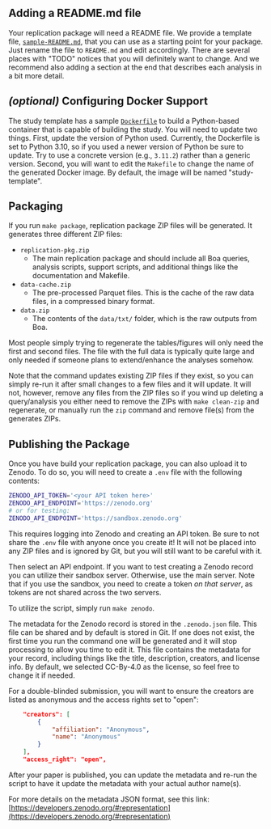 ## Adding a README.md file

Your replication package will need a README file.  We provide a template file,
[`sample-README.md`](https://raw.githubusercontent.com/boalang/study-template/main/sample-README.md), that you can use as a starting point
for your package.  Just rename the file to `README.md` and edit accordingly.
There are several places with "TODO" notices that you will definitely want to
change.  And we recommend also adding a section at the end that describes each
analysis in a bit more detail.

## *(optional)* Configuring Docker Support

The study template has a sample [`Dockerfile`](https://raw.githubusercontent.com/boalang/study-template/main/Dockerfile) to build a Python-based container
that is capable of building the study.  You will need to update two things.
First, update the version of Python used.  Currently, the Dockerfile is set to
Python 3.10, so if you used a newer version of Python be sure to update.  Try
to use a concrete version (e.g., `3.11.2`) rather than a generic version.
Second, you will want to edit the `Makefile` to change the name of the
generated Docker image.  By default, the image will be named "study-template".

## Packaging

If you run `make package`, replication package ZIP files will be generated.  It
generates three different ZIP files:

- `replication-pkg.zip`
    - The main replication package and should include all Boa queries, analysis scripts, support scripts, and additional things like the documentation and Makefile.
- `data-cache.zip`
    - The pre-processed Parquet files.  This is the cache of the raw data files, in a compressed binary format.
- `data.zip`
    - The contents of the `data/txt/` folder, which is the raw outputs from Boa.

Most people simply trying to regenerate the tables/figures will only need the
first and second files.  The file with the full data is typically quite large
and only needed if someone plans to extend/enhance the analyses somehow.

Note that the command updates existing ZIP files if they exist, so you can
simply re-run it after small changes to a few files and it will update.  It
will not, however, remove any files from the ZIP files so if you wind up
deleting a query/analysis you either need to remove the ZIPs with `make
clean-zip` and regenerate, or manually run the `zip` command and remove file(s)
from the generates ZIPs.

## Publishing the Package

Once you have build your replication package, you can also upload it to Zenodo.
To do so, you will need to create a `.env` file with the following
contents:

```sh title=".env"
ZENODO_API_TOKEN='<your API token here>'
ZENODO_API_ENDPOINT='https://zenodo.org'
# or for testing:
ZENODO_API_ENDPOINT='https://sandbox.zenodo.org'
```

This requires logging into Zenodo and creating an API token.  Be sure to not
share the `.env` file with anyone once you create it!  It will not be
placed into any ZIP files and is ignored by Git, but you will still want to be
careful with it.

Then select an API endpoint.  If you want to test creating a Zenodo record you
can utilize their sandbox server.  Otherwise, use the main server.  Note that
if you use the sandbox, you need to create a token *on that server*, as tokens
are not shared across the two servers.

To utilize the script, simply run `make zenodo`.

The metadata for the Zenodo record is stored in the
`.zenodo.json` file.  This file can be shared and by default is
stored in Git.  If one does not exist, the first time you run the command one
will be generated and it will stop processing to allow you time to edit it.
This file contains the metadata for your record, including things like the
title, description, creators, and license info.  By default, we selected
CC-By-4.0 as the license, so feel free to change it if needed.

For a double-blinded submission, you will want to ensure the creators are
listed as anonymous and the access rights set to "open":

```json title=".zenodo.json" linenums="15"
    "creators": [
        {
            "affiliation": "Anonymous",
            "name": "Anonymous"
        }
    ],
    "access_right": "open",
```

After your paper is published, you can update the metadata and re-run the
script to have it update the metadata with your actual author name(s).

For more details on the metadata JSON format, see this link:
[https://developers.zenodo.org/#representation](https://developers.zenodo.org/#representation)
